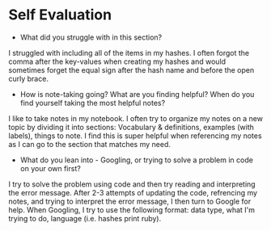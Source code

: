# Self Evaluation

- What did you struggle with in this section?

I struggled with including all of the items in my hashes. I often forgot the comma after the key-values when creating my hashes and would sometimes forget the equal sign after the hash name and before the open curly brace.

- How is note-taking going? What are you finding helpful? When do you find yourself taking the most helpful notes?

I like to take notes in my notebook. I often try to organize my notes on a new topic by dividing it into sections: Vocabulary & definitions, examples (with labels), things to note. I find this is super helpful when referencing my notes as I can go to the section that matches my need.

- What do you lean into - Googling, or trying to solve a problem in code on your own first?

I try to solve the problem using code and then try reading and interpreting the error message. After 2-3 attempts of updating the code, refrencing my notes, and trying to interpret the error message, I then turn to Google for help. When Googling, I try to use the following format: data type, what I'm trying to do, language (i.e. hashes print ruby).